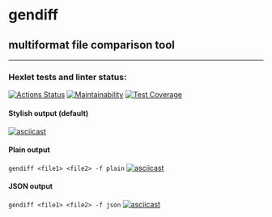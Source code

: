 # gendiff
## multiformat file comparison tool

___

### Hexlet tests and linter status:
[![Actions Status](https://github.com/utkapodsousom/frontend-project-lvl2/workflows/hexlet-check/badge.svg)](https://github.com/utkapodsousom/frontend-project-lvl2/actions) [![Maintainability](https://api.codeclimate.com/v1/badges/8df1de527f3e2ee96920/maintainability)](https://codeclimate.com/github/utkapodsousom/frontend-project-lvl2/maintainability) [![Test Coverage](https://api.codeclimate.com/v1/badges/8df1de527f3e2ee96920/test_coverage)](https://codeclimate.com/github/utkapodsousom/frontend-project-lvl2/test_coverage)

#### Stylish output (default)
[![asciicast](https://asciinema.org/a/Ek2jw1FXe2kCHQIpwvb4klmYy.svg)](https://asciinema.org/a/Ek2jw1FXe2kCHQIpwvb4klmYy)

#### Plain output
`gendiff <file1> <file2> -f plain`
[![asciicast](https://asciinema.org/a/T3icmCZa0e7IQoT8OXmuhtRAe.svg)](https://asciinema.org/a/T3icmCZa0e7IQoT8OXmuhtRAe)

#### JSON output
`gendiff <file1> <file2> -f json`
[![asciicast](https://asciinema.org/a/7erF5eQ3qQKbfoxPOSQfyLE5A.svg)](https://asciinema.org/a/7erF5eQ3qQKbfoxPOSQfyLE5A)